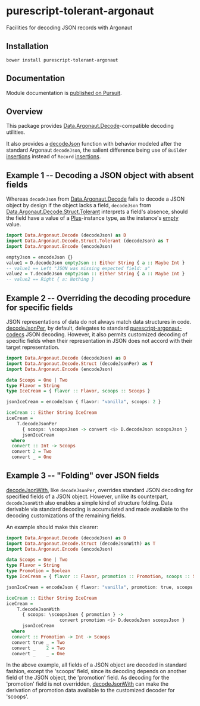 # purescript-tolerant-argonaut

Facilities for decoding JSON records with Argonaut

## Installation

```shell
bower install purescript-tolerant-argonaut
```

## Documentation

Module documentation is [published on Pursuit](https://pursuit.purescript.org/packages/purescript-tolerant-argonaut).

## Overview

This package provides [Data.Argonaut.Decode](https://pursuit.purescript.org/packages/purescript-argonaut-codecs/docs/Data.Argonaut.Decode)-compatible decoding utilities.

It also provides a [decodeJson](https://pursuit.purescript.org/packages/purescript-tolerant-argonaut/docs/Data.Argonaut.Decode.Struct#v:decodeJson)
function with behavior modeled after the standard Argonaut `decodeJson`, the salient difference being use of `Builder` [insertions](https://pursuit.purescript.org/packages/purescript-record/docs/Record.Builder#v:insert) instead of `Record` [insertions](https://pursuit.purescript.org/packages/purescript-record/docs/Record#v:insert).

## Example 1 -- Decoding a JSON object with absent fields

Whereas `decodeJson` from [Data.Argonaut.Decode](https://pursuit.purescript.org/packages/purescript-argonaut-codecs/docs/Data.Argonaut.Decode) fails to decode a JSON object by design if the object lacks a field, `decodeJson` from [Data.Argonaut.Decode.Struct.Tolerant](https://pursuit.purescript.org/packages/purescript-tolerant-argonaut/docs/Data.Argonaut.Decode.Struct.Tolerant) interprets a field's absence, should the field have a value of a [Plus](https://pursuit.purescript.org/packages/purescript-control/docs/Control.Plus#t:Plus)-instance type, as the instance's [empty](https://pursuit.purescript.org/packages/purescript-control/docs/Control.Plus#v:empty) value.

```purescript
import Data.Argonaut.Decode (decodeJson) as D
import Data.Argonaut.Decode.Struct.Tolerant (decodeJson) as T
import Data.Argonaut.Encode (encodeJson)

emptyJson = encodeJson {}
value1 = D.decodeJson emptyJson :: Either String { a :: Maybe Int }
-- value1 == Left "JSON was missing expected field: a"
value2 = T.decodeJson emptyJson :: Either String { a :: Maybe Int }
-- value2 == Right { a: Nothing }
```

## Example 2 -- Overriding the decoding procedure for specific fields

JSON representations of data do not always match data structures in code. [decodeJsonPer](https://pursuit.purescript.org/packages/purescript-tolerant-argonaut/docs/Data.Argonaut.Decode.Struct#v:decodeJsonPer), by default, delegates to standard [purescript-argonaut-codecs](https://pursuit.purescript.org/packages/purescript-argonaut-codecs/docs/Data.Argonaut.Decode.Class#v:decodeJson) JSON decoding. However, it also permits customized decoding of specific fields when their representation in JSON does not accord with their target representation.

```purescript
import Data.Argonaut.Decode (decodeJson) as D
import Data.Argonaut.Decode.Struct (decodeJsonPer) as T
import Data.Argonaut.Encode (encodeJson)

data Scoops = One | Two
type Flavor = String
type IceCream = { flavor :: Flavor, scoops :: Scoops }

jsonIceCream = encodeJson { flavor: "vanilla", scoops: 2 }

iceCream :: Either String IceCream
iceCream =
    T.decodeJsonPer
      { scoops: \scoopsJson -> convert <$> D.decodeJson scoopsJson }
      jsonIceCream
  where
  convert :: Int -> Scoops
  convert 2 = Two
  convert _ = One
```

## Example 3 -- "Folding" over JSON fields

[decodeJsonWith](https://pursuit.purescript.org/packages/purescript-tolerant-argonaut/docs/Data.Argonaut.Decode.Struct#v:decodeJsonWith), like `decodeJsonPer`, overrides standard JSON decoding for specified fields of a JSON object. However, unlike its counterpart, `decodeJsonWith` also enables a simple kind of structure folding. Data derivable via standard decoding is accumulated and made available to the decoding customizations of the remaining fields.

An example should make this clearer:

```purescript
import Data.Argonaut.Decode (decodeJson) as D
import Data.Argonaut.Decode.Struct (decodeJsonWith) as T
import Data.Argonaut.Encode (encodeJson)

data Scoops = One | Two
type Flavor = String
type Promotion = Boolean
type IceCream = { flavor :: Flavor, promotion :: Promotion, scoops :: Scoops }

jsonIceCream = encodeJson { flavor: "vanilla", promotion: true, scoops: 2 }

iceCream :: Either String IceCream
iceCream =
    T.decodeJsonWith
      { scoops: \scoopsJson { promotion } ->
                    convert promotion <$> D.decodeJson scoopsJson }
      jsonIceCream
  where
  convert :: Promotion -> Int -> Scoops
  convert true _ = Two
  convert _    2 = Two
  convert _    _ = One
```

In the above example, all fields of a JSON object are decoded in standard fashion, except the 'scoops' field, since its decoding depends on another field of the JSON object, the 'promotion' field. As decoding for the 'promotion' field is not overridden, [decodeJsonWith](https://pursuit.purescript.org/packages/purescript-tolerant-argonaut/docs/Data.Argonaut.Decode.Struct#v:decodeJsonWith) can make the derivation of promotion data available to the customized decoder for 'scoops'.

